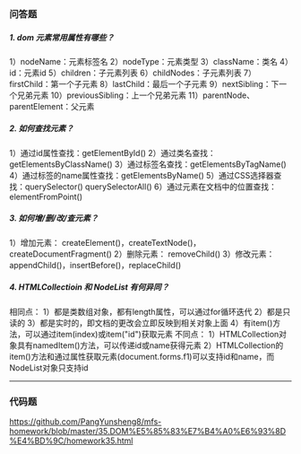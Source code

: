 ### 问答题
##### 1. dom 元素常用属性有哪些？
1）nodeName：元素标签名
2）nodeType：元素类型
3）className：类名
4）id：元素id
5）children：子元素列表
6）childNodes：子元素列表
7）firstChild：第一个子元素
8）lastChild：最后一个子元素
9）nextSibling：下一个兄弟元素
10）previousSibling：上一个兄弟元素
11）parentNode、parentElement：父元素
##### 2. 如何查找元素？
1）通过id属性查找：getElementById()
2）通过类名查找：getElementsByClassName()
3）通过标签名查找：getElementsByTagName()
4）通过标签的name属性查找：getElementsByName()
5）通过CSS选择器查找：querySelector() querySelectorAll()
6）通过元素在文档中的位置查找：elementFromPoint()
##### 3. 如何增/删/改/查元素？
1）增加元素：
createElement()，createTextNode()，createDocumentFragment()
2）删除元素：
removeChild()
3）修改元素：
appendChild()，insertBefore()，replaceChild()
##### 4. HTMLCollectioin 和 NodeList 有何异同？
相同点：
1）都是类数组对象，都有length属性，可以通过for循环迭代
2）都是只读的
3）都是实时的，即文档的更改会立即反映到相关对象上面
4）有item()方法，可以通过item(index)或item("id")获取元素
不同点：
1）HTMLCollection对象具有namedItem()方法，可以传递id或name获得元素
2）HTMLCollection的item()方法和通过属性获取元素(document.forms.f1)可以支持id和name，而NodeList对象只支持id

---
### 代码题
https://github.com/PangYunsheng8/mfs-homework/blob/master/35.DOM%E5%85%83%E7%B4%A0%E6%93%8D%E4%BD%9C/homework35.html